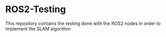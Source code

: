 # ROS2-Testing
This repository contains the testing done with the ROS2 nodes in order to implement the SLAM algorithm 
